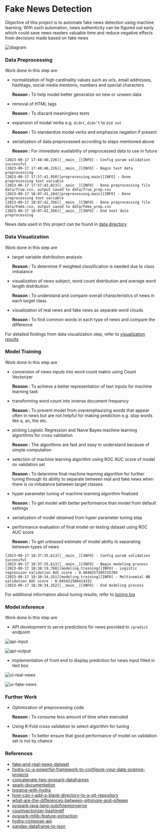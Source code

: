 # Fake News Detection

Objective of this project is to automate fake news detection using machine learning. With such automation, news authenticity can be figured out early which could save news readers valuable time and reduce negative effects from decisions made based on fake news

![diagram](./imgs/fake-news/diagram.png)

### **Data Preprocessing**

Work done in this step are

- normalization of high cardinality values such as urls, email addresses, hashtags, social media mentions, numbers and special characters
    
    **Reason :** To help model better generalize on new or unseen data
    
- removal of HTML tags
    
    **Reason :** To discard meaningless texts
    
- expansion of modal verbs e.g. `didnt`, `didn’t` to `did not`
    
    **Reason :** To standardize modal verbs and emphasize negation if present
    
- serialization of data preprocessed according to steps mentioned above
    
    **Reason :** For immediate availability of preprocessed data to use in future
    

```
[2023-09-17 17:48:46,226][__main__][INFO] - Config param validation successful
[2023-09-17 17:48:46,226][__main__][INFO] - Begin text data preprocessing
[2023-09-17 17:57:41,950][preprocessing.main][INFO] - Done preprocessing text variable
[2023-09-17 17:57:43,023][__main__][INFO] - Done preprocessing file data/True.csv, output saved to data/True_prep.csv
[2023-09-17 18:07:41,104][preprocessing.main][INFO] - Done preprocessing text variable
[2023-09-17 18:07:42,356][__main__][INFO] - Done preprocessing file data/Fake.csv, output saved to data/Fake_prep.csv
[2023-09-17 18:07:42,356][__main__][INFO] - End text data preprocessing
```

News data used in this project can be found in [data directory](https://github.com/ppkgtmm/fake-news-detection/tree/main/data)

### **Data Visualization**

Work done in this step are

- target variable distribution analysis
    
    **Reason :** To determine if weighted classification is needed due to class imbalance
    
- visualization of news subject, word count distribution and average word length distribution
    
    **Reason :** To understand and compare overall characteristics of news in each target class
    
- visualization of real news and fake news as separate word clouds
    
    **Reason :** To find common words in each type of news and compare the difference
    

For detailed findings from data visualization step, refer to [visualization results](https://github.com/ppkgtmm/fake-news-detection/blob/main/visualization/README.md)

### **Model Training**

Work done in this step are

- conversion of news inputs into word count matrix using Count Vectorizer
    
    **Reason :**  To achieve a better representation of text inputs for machine learning task
    
- transforming word count into inverse document frequency
    
    **Reason :** To prevent model from overemphasizing words that appear often in news but are not helpful for making prediction e.g. stop words like a, an, the etc.
    
- picking Logistic Regression and Naive Bayes machine learning algorithms for cross validation
    
    **Reason :** The algorithms are fast and easy to understand because of simple computation
    
- selection of machine learning algorithm using ROC AUC score of model on validation set
    
    **Reason :** To determine final machine learning algorithm for further tuning through its ability to separate between real and fake news when there is no imbalance between target classes
    
- hyper parameter tuning of machine learning algorithm finalized
    
    **Reason :** To get model with better performance than model from default settings
    
- serialization of model obtained from hyper parameter tuning step
- performance evaluation of final model on testing dataset using ROC AUC score
    
    **Reason :** To get unbiased estimate of model ability in separating between types of news
    

```
[2023-09-17 18:37:35,613][__main__][INFO] - Config param validation successful
[2023-09-17 18:37:35,613][__main__][INFO] - Begin modeling process
[2023-09-17 18:38:19,768][modeling.training][INFO] - Logistic regression validation AUC score : 0.9840257205725704
[2023-09-17 18:38:34,351][modeling.training][INFO] - Multinomial NB validation AUC score : 0.945421586414332
[2023-09-17 18:38:34,352][__main__][INFO] - End modeling process
```

For additional information about tuning results, refer to [tuning log](https://github.com/ppkgtmm/fake-news-detection/blob/main/outputs/2023-09-17/18-55-22/tune.log)

### **Model inference**

Work done in this step are

- API development to serve predictions for news provided to `/predict` endpoint

![api-input](./imgs/fake-news/api-input.png)

![api-output](./imgs/fake-news/api-output.png)

- implementation of front end to display prediction for news input filled in text box

![ui-real-news](./imgs/fake-news/ui-real-news.png)

![ui-fake-news](./imgs/fake-news/ui-fake-news.png)

### **Further Work**

- Optimization of preprocessing code
    
    **Reason :** To consume less amount of time when executed
    
- Using K-Fold cross validation to select algorithm for tuning
    
    **Reason :** To better ensure that good performance of model on validation set is not by chance
    

### **References**

- [fake-and-real-news-dataset](https://www.kaggle.com/datasets/clmentbisaillon/fake-and-real-news-dataset)
- [hydra-cc-a-powerful-framework-to-configure-your-data-science-projects](https://towardsdatascience.com/introduction-to-hydra-cc-a-powerful-framework-to-configure-your-data-science-projects-ed65713a53c6)
- [concatenate-two-pyspark-dataframes](https://stackoverflow.com/questions/37332434/concatenate-two-pyspark-dataframes)
- [spark-documentation](https://spark.apache.org/docs/3.1.1/)
- [logging-with-hydra](https://hydra.cc/docs/tutorials/basic/running_your_app/logging/)
- [how-can-i-add-a-blank-directory-to-a-git-repository](https://stackoverflow.com/questions/115983/how-can-i-add-a-blank-directory-to-a-git-repository)
- [what-are-the-differences-between-gitignore-and-gitkeep](https://stackoverflow.com/questions/7229885/what-are-the-differences-between-gitignore-and-gitkeep)
- [pyspark-java-lang-outofmemoryerror](https://stackoverflow.com/questions/32336915/pyspark-java-lang-outofmemoryerror-java-heap-space)
- [countvectorizer-hashingtf](https://towardsdatascience.com/countvectorizer-hashingtf-e66f169e2d4e)
- [pyspark-mllib-feature-extraction](https://spark.apache.org/docs/1.4.1/mllib-feature-extraction.html)
- [hydra-compose-api](https://hydra.cc/docs/advanced/compose_api/)
- [pandas-dataframe-to-json](https://pandas.pydata.org/docs/reference/api/pandas.DataFrame.to_json.html)